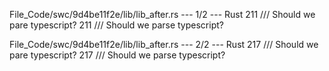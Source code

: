 File_Code/swc/9d4be11f2e/lib/lib_after.rs --- 1/2 --- Rust
211     /// Should we pare typescript?                                                                                                                       211     /// Should we parse typescript?

File_Code/swc/9d4be11f2e/lib/lib_after.rs --- 2/2 --- Rust
217     /// Should we pare typescript?                                                                                                                       217     /// Should we parse typescript?

